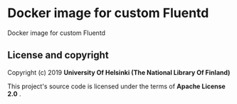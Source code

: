 # Docker image for custom Fluentd

Docker image for custom Fluentd

## License and copyright

Copyright (c) 2019 **University Of Helsinki (The National Library Of Finland)**

This project's source code is licensed under the terms of **Apache License 2.0** .
